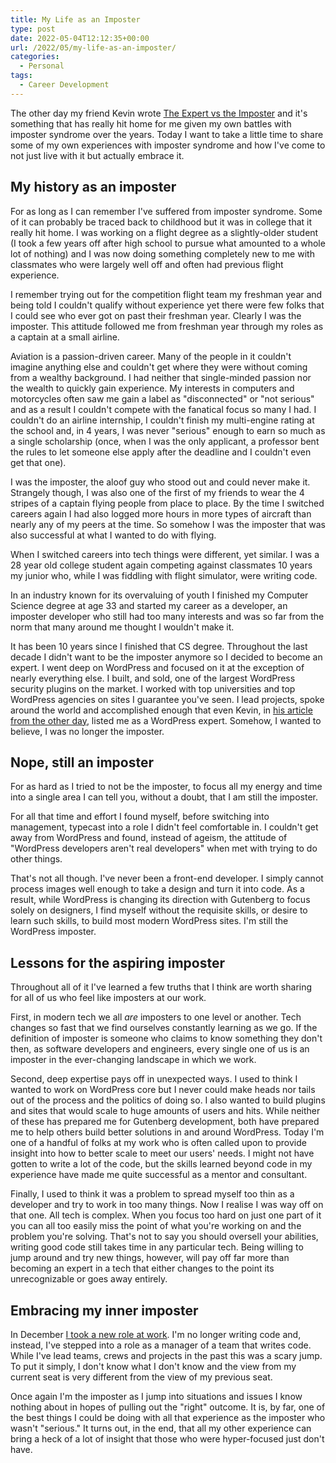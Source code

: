 ```yaml
---
title: My Life as an Imposter
type: post
date: 2022-05-04T12:12:35+00:00
url: /2022/05/my-life-as-an-imposter/
categories:
  - Personal
tags:
  - Career Development
---
```


The other day my friend Kevin wrote [The Expert vs the Imposter][1] and it's something that has really hit home for me given my own battles with imposter syndrome over the years. Today I want to take a little time to share some of my own experiences with imposter syndrome and how I've come to not just live with it but actually embrace it.

## My history as an imposter

For as long as I can remember I've suffered from imposter syndrome. Some of it can probably be traced back to childhood but it was in college that it really hit home. I was working on a flight degree as a slightly-older student (I took a few years off after high school to pursue what amounted to a whole lot of nothing) and I was now doing something completely new to me with classmates who were largely well off and often had previous flight experience.

I remember trying out for the competition flight team my freshman year and being told I couldn't qualify without experience yet there were few folks that I could see who ever got on past their freshman year. Clearly I was the imposter. This attitude followed me from freshman year through my roles as a captain at a small airline.

Aviation is a passion-driven career. Many of the people in it couldn't imagine anything else and couldn't get where they were without coming from a wealthy background. I had neither that single-minded passion nor the wealth to quickly gain experience. My interests in computers and motorcycles often saw me gain a label as "disconnected" or "not serious" and as a result I couldn't compete with the fanatical focus so many I had. I couldn't do an airline internship, I couldn't finish my multi-engine rating at the school and, in 4 years, I was never "serious" enough to earn so much as a single scholarship (once, when I was the only applicant, a professor bent the rules to let someone else apply after the deadline and I couldn't even get that one).

I was the imposter, the aloof guy who stood out and could never make it. Strangely though, I was also one of the first of my friends to wear the 4 stripes of a captain flying people from place to place. By the time I switched careers again I had also logged more hours in more types of aircraft than nearly any of my peers at the time. So somehow I was the imposter that was also successful at what I wanted to do with flying.

When I switched careers into tech things were different, yet similar. I was a 28 year old college student again competing against classmates 10 years my junior who, while I was fiddling with flight simulator, were writing code.

In an industry known for its overvaluing of youth I finished my Computer Science degree at age 33 and started my career as a developer, an imposter developer who still had too many interests and was so far from the norm that many around me thought I wouldn't make it.

It has been 10 years since I finished that CS degree. Throughout the last decade I didn't want to be the imposter anymore so I decided to become an expert. I went deep on WordPress and focused on it at the exception of nearly everything else. I built, and sold, one of the largest WordPress security plugins on the market. I worked with top universities and top WordPress agencies on sites I guarantee you've seen. I lead projects, spoke around the world and accomplished enough that even Kevin, in [his article from the other day][1], listed me as a WordPress expert. Somehow, I wanted to believe, I was no longer the imposter.

## Nope, still an imposter

For as hard as I tried to not be the imposter, to focus all my energy and time into a single area I can tell you, without a doubt, that I am still the imposter.

For all that time and effort I found myself, before switching into management, typecast into a role I didn't feel comfortable in. I couldn't get away from WordPress and found, instead of ageism, the attitude of "WordPress developers aren't real developers" when met with trying to do other things.

That's not all though. I've never been a front-end developer. I simply cannot process images well enough to take a design and turn it into code. As a result, while WordPress is changing its direction with Gutenberg to focus solely on designers, I find myself without the requisite skills, or desire to learn such skills, to build most modern WordPress sites. I'm still the WordPress imposter.

## Lessons for the aspiring imposter

Throughout all of it I've learned a few truths that I think are worth sharing for all of us who feel like imposters at our work.

First, in modern tech we all _are_ imposters to one level or another. Tech changes so fast that we find ourselves constantly learning as we go. If the definition of imposter is someone who claims to know something they don't then, as software developers and engineers, every single one of us is an imposter in the ever-changing landscape in which we work.

Second, deep expertise pays off in unexpected ways. I used to think I wanted to work on WordPress core but I never could make heads nor tails out of the process and the politics of doing so. I also wanted to build plugins and sites that would scale to huge amounts of users and hits. While neither of these has prepared me for Gutenberg development, both have prepared me to help others build better solutions in and around WordPress. Today I'm one of a handful of folks at my work who is often called upon to provide insight into how to better scale to meet our users' needs. I might not have gotten to write a lot of the code, but the skills learned beyond code in my experience have made me quite successful as a mentor and consultant.

Finally, I used to think it was a problem to spread myself too thin as a developer and try to work in too many things. Now I realise I was way off on that one. All tech is complex. When you focus too hard on just one part of it you can all too easily miss the point of what you're working on and the problem you're solving. That's not to say you should oversell your abilities, writing good code still takes time in any particular tech. Being willing to jump around and try new things, however, will pay off far more than becoming an expert in a tech that either changes to the point its unrecognizable or goes away entirely.

## Embracing my inner imposter

In December [I took a new role at work][2]. I'm no longer writing code and, instead, I've stepped into a role as a manager of a team that writes code. While I've lead teams, crews and projects in the past this was a scary jump. To put it simply, I don't know what I don't know and the view from my current seat is very different from the view of my previous seat.

Once again I'm the imposter as I jump into situations and issues I know nothing about in hopes of pulling out the "right" outcome. It is, by far, one of the best things I could be doing with all that experience as the imposter who wasn't "serious." It turns out, in the end, that all my other experience can bring a heck of a lot of insight that those who were hyper-focused just don't have.

 [1]: https://kevq.uk/the-expert-vs-the-impostor/
 [2]: /2021/12/bye-bye-dev-work-and-hello-engineering-management/